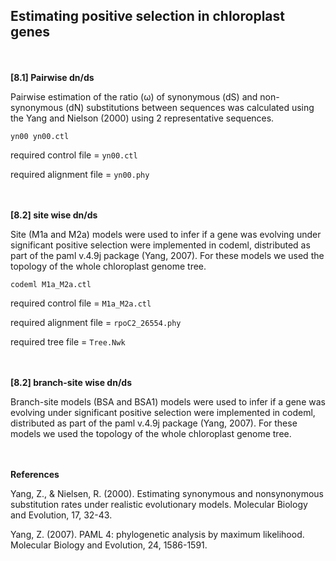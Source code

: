 ## Estimating positive selection in chloroplast genes
<br/><br/>
**[8.1] Pairwise dn/ds**

Pairwise estimation of the ratio (ω) of synonymous (dS) and non-synonymous (dN) substitutions between sequences was calculated using the Yang and Nielson (2000) using 2 representative sequences.

`yn00 yn00.ctl`

required control file = `yn00.ctl`

required alignment file = `yn00.phy`

<br/><br/>
**[8.2] site wise dn/ds**

Site (M1a and M2a) models were used to infer if a gene was evolving under significant positive selection were implemented in codeml, distributed as part of the paml v.4.9j package (Yang, 2007). For these models we used the topology of the whole chloroplast genome tree.  

`codeml M1a_M2a.ctl`

required control file = `M1a_M2a.ctl`

required alignment file = `rpoC2_26554.phy`

required tree file = `Tree.Nwk`

<br/><br/>
**[8.2] branch-site wise dn/ds**

Branch-site models (BSA and BSA1) models were used to infer if a gene was evolving under significant positive selection were implemented in codeml, distributed as part of the paml v.4.9j package (Yang, 2007). For these models we used the topology of the whole chloroplast genome tree.  

<br/><br/>
**References**


Yang, Z., & Nielsen, R. (2000). Estimating synonymous and nonsynonymous substitution rates under realistic evolutionary models. Molecular Biology and Evolution, 17, 32-43.


Yang, Z. (2007). PAML 4: phylogenetic analysis by maximum likelihood. Molecular Biology and Evolution, 24, 1586-1591.
